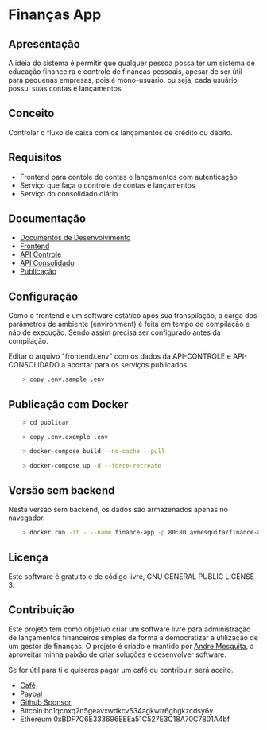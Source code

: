 
# Finanças App


## Apresentação

A ideia do sistema é permitir que qualquer pessoa possa ter um sistema de educação financeira e controle de finanças pessoais, apesar de ser útil para pequenas empresas, pois é mono-usuário, ou seja, cada usuário possui suas contas e lançamentos.


## Conceito

Controlar o fluxo de caixa com os lançamentos de crédito ou débito.


## Requisitos

- Frontend para contole de contas e lançamentos com autenticação
- Serviço que faça o controle de contas e lançamentos
- Serviço do consolidado diário


## Documentação

- [Documentos de Desenvolvimento](https://financas-app.github.io)
- [Frontend](https://github.com/avmesquita/financas-app/tree/main/frontend#readme)
- [API Controle](https://github.com/avmesquita/financas-app/blob/main/api-controle/README.md)
- [API Consolidado](https://github.com/avmesquita/financas-app/tree/main/api-consolidado#readme)
- [Publicação](https://github.com/avmesquita/financas-app/tree/main/publicar#readme)


## Configuração

Como o frontend é um software estático após sua transpilação, a carga dos parâmetros de ambiente (environment) é feita em tempo de compilação e não de execução. Sendo assim precisa ser configurado antes da compilação.

Editar o arquivo "frontend/.env" com os dados da API-CONTROLE e API-CONSOLIDADO a apontar para os serviços publicados

```bash
    > copy .env.sample .env
```


## Publicação com Docker

```bash
    > cd publicar

    > copy .env.exemplo .env

    > docker-compose build --no-cache --pull

    > docker-compose up -d --force-recreate
```

## Versão sem backend

Nesta versão sem backend, os dados são armazenados apenas no navegador.

```bash
    > docker run -it - --name finance-app -p 80:80 avmesquita/finance-app
```


## Licença

Este software é gratuito e de código livre, GNU GENERAL PUBLIC LICENSE 3.


## Contribuição

Este projeto tem como objetivo criar um software livre para administração de lançamentos financeiros simples de forma a democratizar a utilização de um gestor de finanças. O projeto é criado e mantido por [Andre Mesquita](https://andremesquita.com), a aproveitar minha paixão de criar soluções e desenvolver software. 

Se for útil para ti e quiseres pagar um café ou contribuir, será aceito.

- [Café](https://buymeacoffee.com/avmesquita)
- [Paypal](https://www.paypal.com/paypalme/avmesquita)
- [Github Sponsor](https://github.com/sponsors/avmesquita)
- Bitcoin bc1qcnxq2n5geavxwdkcv534agkwtr6ghgkzcdsy6y
- Ethereum 0xBDF7C6E333696EEEa51C527E3C18A70C7801A4bf
